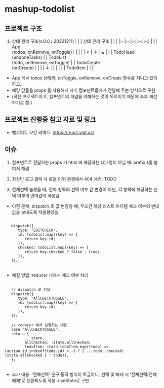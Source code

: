 # mashup-todolist

## 프로젝트 구조

1. 상태 관리 구조(v.0.0 / 20231211)
   | | | 상태 관리 구조 | | |
   |:-:|:-:|:-:|:-:|:-:|
   | | | App <br/> (todos, onRemove, onToggle) | | |
   | | ↙ | ↓ | ↘︎ | |
   | TodoHead <br/> (undoneTasks) | | TodoList <br/> (todo, onRemove, onToggle) | | TodoCreate <br/>(onCreate) |
   | | | ↓ | | |
   | | | TodoItem | | |

-   App 에서 todos 상태와, onToggle, onRemove, onCreate 함수를 지니고 있게 하고,
-   해당 값들을 props 를 사용해서 자식 컴포넌트들에게 전달해 주는 방식으로 구현
-   (작은 프로젝트이고, 컴포넌트의 개념을 이해하는 것이 목적이기 때문에 추후 개선하기로 함.)

## 프로젝트 진행중 참고 자료 및 링크

-   벨로퍼트 모던 리액트: https://react.vlpt.us/

## 이슈

1.  컴포넌트로 전달하는 props 가 html 에 해당하는 태그명이 아닐 때: prefix `$`를 붙여서 해결

2.  최상단 로고 클릭 시 로컬 이외 환경에서 404 에러: TODO

3.  전체선택 눌렀을 때, 전체 항목의 선택 여부 값 변경이 아닌, 각 항목에 해당하는 선택 여부의 반대값이 적용됨

-  이전 문제: dispatch 로 값 변경할 때, 무조건 해당 리스트 아이템 체크 여부의 반대값을 보내도록 적용했었음.
<pre>
<code>
   dispatch({
      type: 'EDITCHECK',
      id: todoList.map((key) => {
         return key.id;
      }),
      checked: todoList.map((key) => {
         return key.checked ? false : true;
      }),
   });
</code>
</pre>
- 해결 방법: reducer 내에서 체크 여부 처리
<pre>
<code>
   // dispatch 로 전달
   dispatch({
      type: 'AllCHECKTOGGLE',
      id: todoList.map((key) => {
         return key.id;
      }),
   });

   // reducer 에서 실행하는 내용
   case 'AllCHECKTOGGLE':
   return {
         ...state,
         allChecked: !state.allChecked,
         todoItem: state.todoItem.map((todo) => (action.id.indexOf(todo.id) > -1 ? { ...todo, checked: !state.allChecked } : todo)),
   };
</code>
</pre>
- 추가 내용: '전체선택' 문구 동작 방식이 토글이니, 선택 및 해제 시 '전체선택/전체해제'로 전환되도록 적용: useState로 구현
